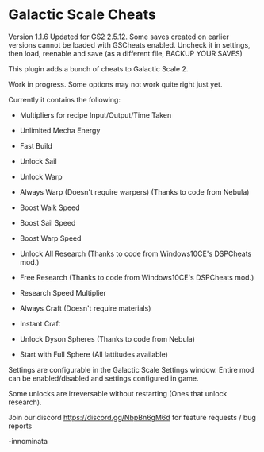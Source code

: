 ﻿# Galactic Scale Cheats

Version 1.1.6 Updated for GS2 2.5.12. Some saves created on earlier versions cannot be loaded with GSCheats enabled. Uncheck it in settings, then load, reenable and save (as a different file, BACKUP YOUR SAVES)

This plugin adds a bunch of cheats to Galactic Scale 2.

Work in progress. Some options may not work quite right just yet.

Currently it contains the following:

- Multipliers for recipe Input/Output/Time Taken

- Unlimited Mecha Energy
- Fast Build
- Unlock Sail
- Unlock Warp
- Always Warp (Doesn't require warpers) (Thanks to code from Nebula)
- Boost Walk Speed
- Boost Sail Speed
- Boost Warp Speed

- Unlock All Research (Thanks to code from Windows10CE's DSPCheats mod.)
- Free Research (Thanks to code from Windows10CE's DSPCheats mod.)
- Research Speed Multiplier

- Always Craft (Doesn't require materials)
- Instant Craft

- Unlock Dyson Spheres (Thanks to code from Nebula)
- Start with Full Sphere (All lattitudes available)

Settings are configurable in the Galactic Scale Settings window. Entire mod can be enabled/disabled and settings
configured in game.

Some unlocks are irreversable without restarting (Ones that unlock research).

Join our discord https://discord.gg/NbpBn6gM6d for feature requests / bug reports

-innominata
